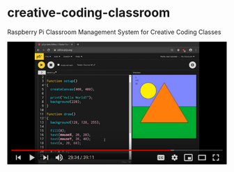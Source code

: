 # creative-coding-classroom
Raspberry Pi Classroom Management System for Creative Coding Classes

[![Intro to Creative Coding video lesson](img/coding-video-lesson-preview.png)](http://www.youtube.com/watch?v=fO8TsDkmXYQ)


